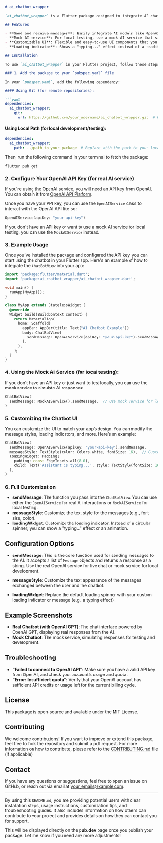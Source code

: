 ```markdown
# ai_chatbot_wrapper

`ai_chatbot_wrapper` is a Flutter package designed to integrate AI chatbot functionality into your app. It allows you to easily integrate real or mock AI services like OpenAI GPT for chat interactions. With simple UI components and customizable elements, it enables you to create a smooth and responsive chatbot experience.

## Features

- **Send and receive messages**: Easily integrate AI models like OpenAI GPT to send and receive messages.
- **Mock AI service**: For local testing, use a mock AI service that simulates AI responses.
- **Customizable UI**: Flexible and easy-to-use UI components that you can customize to fit your app’s design.
- **Loading indicator**: Shows a "typing..." effect instead of a traditional loading spinner while waiting for AI responses.

## Installation

To use `ai_chatbot_wrapper` in your Flutter project, follow these steps:

### 1. Add the package to your `pubspec.yaml` file

In your `pubspec.yaml`, add the following dependency:

#### Using Git (for remote repositories):

```yaml
dependencies:
  ai_chatbot_wrapper:
    git:
      url: https://github.com/your_username/ai_chatbot_wrapper.git  # Replace with your GitHub URL
```

#### Using Local Path (for local development/testing):

```yaml
dependencies:
  ai_chatbot_wrapper:
    path: ../path_to_your_package  # Replace with the path to your local package
```

Then, run the following command in your terminal to fetch the package:

```bash
flutter pub get
```

### 2. Configure Your OpenAI API Key (for real AI service)

If you're using the OpenAI service, you will need an API key from OpenAI. You can obtain it from [OpenAI API Platform](https://platform.openai.com/).

Once you have your API key, you can use the `OpenAIService` class to interact with the OpenAI API like so:

```dart
OpenAIService(apiKey: "your-api-key")
```

If you don't have an API key or want to use a mock AI service for local testing, you can use the `MockAIService` instead.

### 3. Example Usage

Once you’ve installed the package and configured the API key, you can start using the chatbot in your Flutter app. Here's an example of how to integrate the `ChatBotView` into your app:

```dart
import 'package:flutter/material.dart';
import 'package:ai_chatbot_wrapper/ai_chatbot_wrapper.dart';

void main() {
  runApp(MyApp());
}

class MyApp extends StatelessWidget {
  @override
  Widget build(BuildContext context) {
    return MaterialApp(
      home: Scaffold(
        appBar: AppBar(title: Text("AI Chatbot Example")),
        body: ChatBotView(
          sendMessage: OpenAIService(apiKey: "your-api-key").sendMessage,  // Use your OpenAI API key here
        ),
      ),
    );
  }
}
```

### 4. Using the Mock AI Service (for local testing):

If you don’t have an API key or just want to test locally, you can use the mock service to simulate AI responses:

```dart
ChatBotView(
  sendMessage: MockAIService().sendMessage,  // Use mock service for local testing
)
```

### 5. Customizing the Chatbot UI

You can customize the UI to match your app’s design. You can modify the message styles, loading indicators, and more. Here’s an example:

```dart
ChatBotView(
  sendMessage: OpenAIService(apiKey: "your-api-key").sendMessage,
  messageStyle: TextStyle(color: Colors.white, fontSize: 16),  // Customize message style
  loadingWidget: Padding(
    padding: const EdgeInsets.all(8.0),
    child: Text('Assistant is typing...', style: TextStyle(fontSize: 16)),  // Customize loading indicator
  ),
)
```

### 6. Full Customization

- **sendMessage**: The function you pass into the `ChatBotView`. You can use either the `OpenAIService` for real AI interactions or `MockAIService` for local testing.
- **messageStyle**: Customize the text style for the messages (e.g., font size, color).
- **loadingWidget**: Customize the loading indicator. Instead of a circular spinner, you can show a "typing..." effect or an animation.

## Configuration Options

- **sendMessage**: This is the core function used for sending messages to the AI. It accepts a list of `Message` objects and returns a response as a string. Use the real OpenAI service for live chat or mock service for local development.
  
- **messageStyle**: Customize the text appearance of the messages exchanged between the user and the chatbot.
  
- **loadingWidget**: Replace the default loading spinner with your custom loading indicator or message (e.g., a typing effect).

## Example Screenshots

- **Real Chatbot (with OpenAI GPT)**: The chat interface powered by OpenAI GPT, displaying real responses from the AI.
- **Mock Chatbot**: The mock service, simulating responses for testing and development.

## Troubleshooting

- **"Failed to connect to OpenAI API"**: Make sure you have a valid API key from OpenAI, and check your account’s usage and quota.
- **"Error: Insufficient quota"**: Verify that your OpenAI account has sufficient API credits or usage left for the current billing cycle.

## License

This package is open-source and available under the MIT License.

## Contributing

We welcome contributions! If you want to improve or extend this package, feel free to fork the repository and submit a pull request. For more information on how to contribute, please refer to the [CONTRIBUTING.md](CONTRIBUTING.md) file (if applicable).

## Contact

If you have any questions or suggestions, feel free to open an issue on GitHub, or reach out via email at [your_email@example.com](mailto:your_email@example.com).

---

By using this `README.md`, you are providing potential users with clear installation steps, usage instructions, customization tips, and troubleshooting guides. It also includes information on how others can contribute to your project and provides details on how they can contact you for support.

This will be displayed directly on the **pub.dev** page once you publish your package. Let me know if you need any more adjustments!
